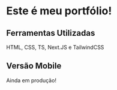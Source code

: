 # Este é meu portfólio!

## Ferramentas Utilizadas

HTML, CSS, TS, Next.JS e TailwindCSS

## Versão Mobile

Ainda em produção!